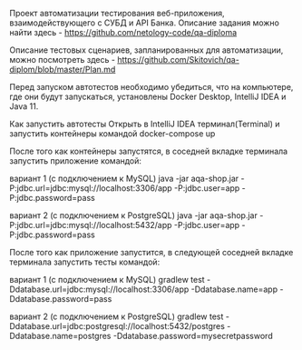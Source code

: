 Проект автоматизации тестирования веб-приложения, взаимодействующего с СУБД и API Банка. Описание задания можно найти здесь - https://github.com/netology-code/qa-diploma

Описание тестовых сценариев, запланированных для автоматизации, можно посмотреть здесь - https://github.com/Skitovich/qa-diplom/blob/master/Plan.md

Перед запуском автотестов необходимо убедиться, что на компьютере, где они будут запускаться, установлены Docker Desktop, IntelliJ IDEA и Java 11.

Как запустить автотесты
Открыть в IntelliJ IDEA терминал(Terminal) и запустить контейнеры командой docker-compose up

После того как контейнеры запустятся, в соседней вкладке терминала запустить приложение командой:

вариант 1 (с подключением к MySQL) java -jar aqa-shop.jar -P:jdbc.url=jdbc:mysql://localhost:3306/app -P:jdbc.user=app -P:jdbc.password=pass

вариант 2 (с подключением к PostgreSQL) java -jar aqa-shop.jar -P:jdbc.url=jdbc:mysql://localhost:5432/app -P:jdbc.user=app -P:jdbc.password=pass

После того как приложение запустится, в следующей соседней вкладке терминала запустить тесты командой:

вариант 1 (с подключением к MySQL) gradlew test -Ddatabase.url=jdbc:mysql://localhost:3306/app -Ddatabase.name=app -Ddatabase.password=pass

вариант 2 (с подключением к PostgreSQL) gradlew test -Ddatabase.url=jdbc:postgresql://localhost:5432/postgres -Ddatabase.name=postgres -Ddatabase.password=mysecretpassword
